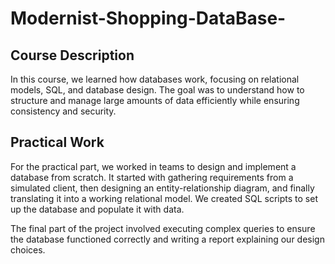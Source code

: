 # Modernist-Shopping-DataBase-
## Course Description

In this course, we learned how databases work, focusing on relational models, SQL, and database design. The goal was to understand how to structure and manage large amounts of data efficiently while ensuring consistency and security.

## Practical Work

For the practical part, we worked in teams to design and implement a database from scratch. It started with gathering requirements from a simulated client, then designing an entity-relationship diagram, and finally translating it into a working relational model. We created SQL scripts to set up the database and populate it with data. 

The final part of the project involved executing complex queries to ensure the database functioned correctly and writing a report explaining our design choices.
